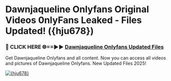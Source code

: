 # Dawnjaqueline Onlyfans Original Videos 0nlyFans Leaked - Files Updated! ({hju678})

<h3>🔴 CLICK HERE 🌐==►► <a href="https://tinyurl.com/ms9xzufz" rel="nofollow">Dawnjaqueline Onlyfans Updated Files</a></h3>

Get Dawnjaqueline Onlyfans and all content. Now you can access all videos and pictures of Dawnjaqueline Onlyfans. New Updated Files 2025!

[![{hju678}](https://i.imgur.com/PQ7UWWw.gif)](https://tinyurl.com/ms9xzufz)